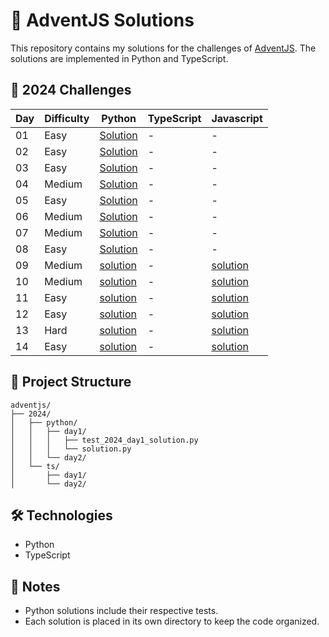 # 🎄 AdventJS Solutions

This repository contains my solutions for the challenges of [AdventJS](https://adventjs.dev). The solutions are implemented in Python and TypeScript.

## 🎯 2024 Challenges

| Day | Difficulty | Python | TypeScript | Javascript |
|-----|------------|--------|------------| ---------- |
| 01  | Easy |[Solution](2024/python/day1/solution.py) | - | - |
| 02  | Easy |[Solution](2024/python/day2/solution.py) | - | - |
| 03  | Easy |[Solution](2024/python/day3/solution.py) | - | - |
| 04  | Medium |[Solution](2024/python/day4/solution.py) | - | - |
| 05  | Easy |[Solution](2024/python/day5/solution.py) | - | - |
| 06  | Medium |[Solution](2024/python/day6/solution.py) | - | - |
| 07  | Medium |[Solution](2024/python/day7/solution.py) | - | - |
| 08  | Easy |[Solution](2024/python/day8/solution.py) | - | - |
| 09  | Medium |[solution](2024/python/day9/solution.py) | - | [solution](2024/js/day9/solution.js)  |
| 10  | Medium |[solution](2024/python/day10/solution.py) | - | [solution](2024/js/day10/solution.js)  |
| 11  | Easy |[solution](2024/python/day11/solution.py) | - | [solution](2024/js/day11/solution.js)  |
| 12  | Easy |[solution](2024/python/day12/solution.py) | - | [solution](2024/js/day12/solution.js)  |
| 13  | Hard |[solution](2024/python/day13/solution.py) | - | [solution](2024/js/day13/solution.js)  |
| 14  | Easy |[solution](2024/python/day14/solution.py) | - | [solution](2024/js/day14/solution.js)  |

## 🚀 Project Structure

```
adventjs/
├── 2024/
│   ├── python/
│   │   ├── day1/
│   │   │   ├── test_2024_day1_solution.py
│   │   │   └── solution.py
│   │   └── day2/
│   └── ts/
│       ├── day1/
│       └── day2/
```

## 🛠️ Technologies

- Python
- TypeScript

## 📝 Notes

- Python solutions include their respective tests.
- Each solution is placed in its own directory to keep the code organized.

